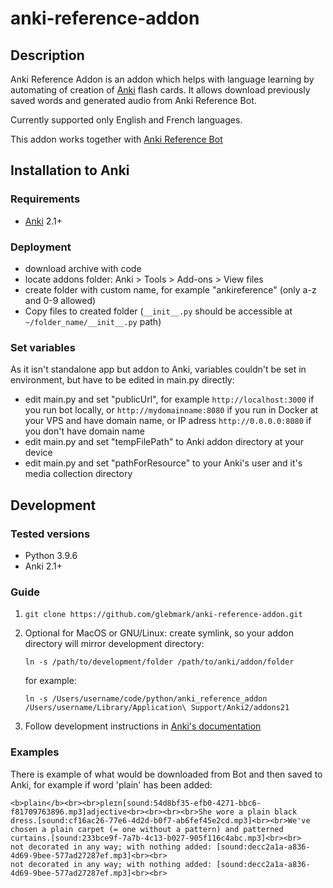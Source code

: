 # anki-reference-addon

## Description
Anki Reference Addon is an addon which helps with language learning by automating of creation of [Anki](https://apps.ankiweb.net) flash cards. It allows download previously saved words and generated audio from Anki Reference Bot.

Currently supported only English and French languages.

This addon works together with [Anki Reference Bot](https://github.com/glebmark/anki-reference-bot)
## Installation to Anki
### Requirements
- [Anki](https://apps.ankiweb.net) 2.1+
### Deployment
- download archive with code
- locate addons folder: Anki > Tools > Add-ons > View files
- create folder with custom name, for example "ankireference" (only a-z and 0-9 allowed)
- Copy files to created folder (`__init__.py` should be accessible at `~/folder_name/__init__.py` path)

### Set variables
As it isn't standalone app but addon to Anki, variables couldn't be set in environment, but have to be edited in main.py directly:
- edit main.py and set "publicUrl", for example `http://localhost:3000` if you run bot locally, or `http://mydomainname:8080` if you run in Docker at your VPS and have domain name, or IP adress `http://0.0.0.0:8080` if you don't have domain name
- edit main.py and set "tempFilePath" to Anki addon directory at your device
- edit main.py and set "pathForResource" to your Anki's user and it's media collection directory

## Development
### Tested versions
- Python 3.9.6
- Anki 2.1+

### Guide

1) `git clone https://github.com/glebmark/anki-reference-addon.git`
2) Optional for MacOS or GNU/Linux: create symlink, so your addon directory will mirror development directory:

    `ln -s /path/to/development/folder /path/to/anki/addon/folder`

    for example:

    `ln -s /Users/username/code/python/anki_reference_addon /Users/username/Library/Application\ Support/Anki2/addons21`
3) Follow development instructions in [Anki's documentation](https://addon-docs.ankiweb.net/intro.html)

### Examples
There is example of what would be downloaded from Bot and then saved to Anki, for example if word 'plain' has been added:
```
<b>plain</b><br><br>pleɪn[sound:54d8bf35-efb0-4271-bbc6-f81709763896.mp3]adjective<br><br><br><br>She wore a plain black dress.[sound:cf16ac26-77e6-4d2d-b0f7-ab6fef45e2cd.mp3]<br><br>We've chosen a plain carpet (= one without a pattern) and patterned curtains.[sound:233bce9f-7a7b-4c13-b027-905f116c4abc.mp3]<br><br>	not decorated in any way; with nothing added: [sound:decc2a1a-a836-4d69-9bee-577ad27287ef.mp3]<br><br>
not decorated in any way; with nothing added: [sound:decc2a1a-a836-4d69-9bee-577ad27287ef.mp3]<br><br>
```